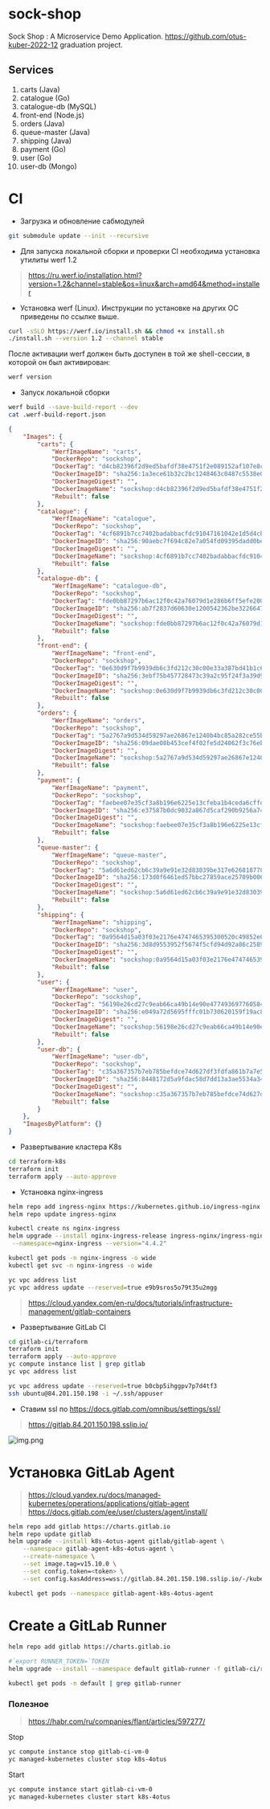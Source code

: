 # sock-shop
Sock Shop : A Microservice Demo Application. https://github.com/otus-kuber-2022-12 graduation project.

## Services

1. carts (Java)
2. catalogue (Go)
3. catalogue-db (MySQL)
4. front-end (Node.js)
5. orders (Java)
6. queue-master (Java)
7. shipping (Java)
8. payment (Go)
9. user (Go)
10. user-db (Mongo)


# CI 

- Загрузка и обновление сабмодулей
~~~bash
git submodule update --init --recursive
~~~

- Для запуска локальной сборки и проверки CI необходима установка утилиты werf 1.2
> https://ru.werf.io/installation.html?version=1.2&channel=stable&os=linux&arch=amd64&method=installer

- Установка werf (Linux). Инструкции по установке на других ОС приведены по ссылке выше.
~~~bash
curl -sSLO https://werf.io/install.sh && chmod +x install.sh
./install.sh --version 1.2 --channel stable
~~~

После активации werf должен быть доступен в той же shell-сессии, в которой он был активирован:
~~~bash
werf version
~~~

- Запуск локальной сборки
~~~bash
werf build --save-build-report --dev
cat .werf-build-report.json 
~~~

~~~json
{
	"Images": {
		"carts": {
			"WerfImageName": "carts",
			"DockerRepo": "sockshop",
			"DockerTag": "d4cb82396f2d9ed5bafdf38e4751f2e089152af107e8cb5d79563b83-1681712250270",
			"DockerImageID": "sha256:1a3ece61b32c2bc1248463c0487c5538e04caf95693cd20eefcd844a88d5d6a9",
			"DockerImageDigest": "",
			"DockerImageName": "sockshop:d4cb82396f2d9ed5bafdf38e4751f2e089152af107e8cb5d79563b83-1681712250270",
			"Rebuilt": false
		},
		"catalogue": {
			"WerfImageName": "catalogue",
			"DockerRepo": "sockshop",
			"DockerTag": "4cf6891b7cc7402badabbacfdc91047161042e1d5d4cb4047ce0fd6a-1681712050698",
			"DockerImageID": "sha256:90aebc7f694c82e7a054fd09395dadd0be3a1afaf7b2ec22d8da341f5464c6c8",
			"DockerImageDigest": "",
			"DockerImageName": "sockshop:4cf6891b7cc7402badabbacfdc91047161042e1d5d4cb4047ce0fd6a-1681712050698",
			"Rebuilt": false
		},
		"catalogue-db": {
			"WerfImageName": "catalogue-db",
			"DockerRepo": "sockshop",
			"DockerTag": "fde0bb87297b6ac12f0c42a76079d1e286b6ff5efe200ba7febff0c7-1681711496367",
			"DockerImageID": "sha256:ab7f2837d60630e1200542362be3226647400b03af4f5076f531104156f67aa1",
			"DockerImageDigest": "",
			"DockerImageName": "sockshop:fde0bb87297b6ac12f0c42a76079d1e286b6ff5efe200ba7febff0c7-1681711496367",
			"Rebuilt": false
		},
		"front-end": {
			"WerfImageName": "front-end",
			"DockerRepo": "sockshop",
			"DockerTag": "0e630d9f7b9939db6c3fd212c30c00e33a387bd41b1c69eacfec496c-1681712067360",
			"DockerImageID": "sha256:3ebf75b457728473c39a2c95f24f3a39d9e5be0d4ca4dc97573359e5157245b0",
			"DockerImageDigest": "",
			"DockerImageName": "sockshop:0e630d9f7b9939db6c3fd212c30c00e33a387bd41b1c69eacfec496c-1681712067360",
			"Rebuilt": false
		},
		"orders": {
			"WerfImageName": "orders",
			"DockerRepo": "sockshop",
			"DockerTag": "5a2767a9d534d59297ae26867e1240b4bc85a282ce55bcad6deeba1d-1681711938547",
			"DockerImageID": "sha256:09dae08b453cef4f02fe5d24062f3c76eb3548a41a952aaacf6d38b0beb3d135",
			"DockerImageDigest": "",
			"DockerImageName": "sockshop:5a2767a9d534d59297ae26867e1240b4bc85a282ce55bcad6deeba1d-1681711938547",
			"Rebuilt": false
		},
		"payment": {
			"WerfImageName": "payment",
			"DockerRepo": "sockshop",
			"DockerTag": "faebee07e35cf3a8b196e6225e13cfeba1b4ceda6cffdecf4ca2fbfe-1681712371307",
			"DockerImageID": "sha256:e37587b0dc9032a867d5caf290b9256a74c719cd12897f3de11b89fbcdebfea0",
			"DockerImageDigest": "",
			"DockerImageName": "sockshop:faebee07e35cf3a8b196e6225e13cfeba1b4ceda6cffdecf4ca2fbfe-1681712371307",
			"Rebuilt": false
		},
		"queue-master": {
			"WerfImageName": "queue-master",
			"DockerRepo": "sockshop",
			"DockerTag": "5a6d61ed62cb6c39a9e91e32d83039be317e62681877802d456d5764-1681712370943",
			"DockerImageID": "sha256:173d0f6461ed57bbc27859ace25709b006c136aa8a2f95dc8b1321f2bb5d0f0e",
			"DockerImageDigest": "",
			"DockerImageName": "sockshop:5a6d61ed62cb6c39a9e91e32d83039be317e62681877802d456d5764-1681712370943",
			"Rebuilt": false
		},
		"shipping": {
			"WerfImageName": "shipping",
			"DockerRepo": "sockshop",
			"DockerTag": "0a9564d15a03f03e2176e4747465395300520c49852e066c7a520df8-1681711932222",
			"DockerImageID": "sha256:3d8d9553952f5674f5cfd94d92a86c25894f47bbfcc42b994359909161c0745b",
			"DockerImageDigest": "",
			"DockerImageName": "sockshop:0a9564d15a03f03e2176e4747465395300520c49852e066c7a520df8-1681711932222",
			"Rebuilt": false
		},
		"user": {
			"WerfImageName": "user",
			"DockerRepo": "sockshop",
			"DockerTag": "56198e26cd27c9eab66ca49b14e90e4774936977605847a3d88d187d-1681711745271",
			"DockerImageID": "sha256:e049a72d5695fffc01b730620159f19ac8411d8f29439809b87a81ad6e1c464b",
			"DockerImageDigest": "",
			"DockerImageName": "sockshop:56198e26cd27c9eab66ca49b14e90e4774936977605847a3d88d187d-1681711745271",
			"Rebuilt": false
		},
		"user-db": {
			"WerfImageName": "user-db",
			"DockerRepo": "sockshop",
			"DockerTag": "c35a367357b7eb785befdce74d627df3fdfa861b7a7e5799d93030d6-1681711435254",
			"DockerImageID": "sha256:8448172d5a9fdac58d7dd13a3ae5534a348e3b90f398ab2e2846fb22e984e905",
			"DockerImageDigest": "",
			"DockerImageName": "sockshop:c35a367357b7eb785befdce74d627df3fdfa861b7a7e5799d93030d6-1681711435254",
			"Rebuilt": false
		}
	},
	"ImagesByPlatform": {}
}
~~~

- Развертывание кластера K8s
~~~bash
cd terraform-k8s
terraform init
terraform apply --auto-approve
~~~

- Установка nginx-ingress

~~~bash
helm repo add ingress-nginx https://kubernetes.github.io/ingress-nginx
helm repo update ingress-nginx
~~~
~~~bash
kubectl create ns nginx-ingress
helm upgrade --install nginx-ingress-release ingress-nginx/ingress-nginx \
 --namespace=nginx-ingress --version="4.4.2"
~~~
~~~bash
kubectl get pods -n nginx-ingress -o wide
kubectl get svc -n nginx-ingress -o wide
~~~
~~~bash
yc vpc address list                                       
yc vpc address update --reserved=true e9b9sros5o79t35u2mgg
~~~


> https://cloud.yandex.com/en-ru/docs/tutorials/infrastructure-management/gitlab-containers
- Развертывание GitLab CI
~~~bash
cd gitlab-ci/terraform
terraform init
terraform apply --auto-approve
yc compute instance list | grep gitlab
yc vpc address list 
~~~

~~~bash
yc vpc address update --reserved=true b0cbp5ihggpv7p7d4tf3
ssh ubuntu@84.201.150.198 -i ~/.ssh/appuser
~~~

- Ставим ssl по https://docs.gitlab.com/omnibus/settings/ssl/

> https://gitlab.84.201.150.198.sslip.io/

![img.png](img.png)


# Установка GitLab Agent

> https://cloud.yandex.ru/docs/managed-kubernetes/operations/applications/gitlab-agent
> https://docs.gitlab.com/ee/user/clusters/agent/install/

~~~bash
helm repo add gitlab https://charts.gitlab.io
helm repo update gitlab
helm upgrade --install k8s-4otus-agent gitlab/gitlab-agent \
    --namespace gitlab-agent-k8s-4otus-agent \
    --create-namespace \
    --set image.tag=v15.10.0 \
    --set config.token=<token> \
    --set config.kasAddress=wss://gitlab.84.201.150.198.sslip.io/-/kubernetes-agent/
~~~

~~~bash
kubectl get pods --namespace gitlab-agent-k8s-4otus-agent
~~~

# Create a GitLab Runner

~~~bash
helm repo add gitlab https://charts.gitlab.io
~~~

~~~bash
#`export RUNNER_TOKEN=`TOKEN
helm upgrade --install --namespace default gitlab-runner -f gitlab-ci/runner/values.yaml --set runnerRegistrationToken=$RUNNER_TOKEN gitlab/gitlab-runner
~~~

~~~bash
kubectl get pods -n default | grep gitlab-runner
~~~



### Полезное

> https://habr.com/ru/companies/flant/articles/597277/

Stop
~~~bash
yc compute instance stop gitlab-ci-vm-0
yc managed-kubernetes cluster stop k8s-4otus
~~~

Start
~~~bash
yc compute instance start gitlab-ci-vm-0
yc managed-kubernetes cluster start k8s-4otus
~~~
